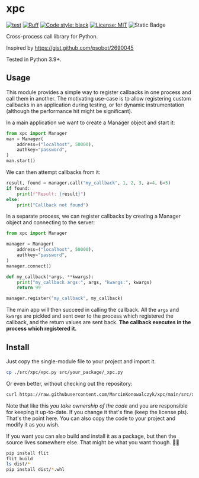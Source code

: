 # xpc

[![test](https://github.com/MarcinKonowalczyk/xpc/actions/workflows/test.yml/badge.svg)](https://github.com/MarcinKonowalczyk/xpc/actions/workflows/test.yml)
[![Ruff](https://img.shields.io/endpoint?url=https://raw.githubusercontent.com/astral-sh/ruff/main/assets/badge/v2.json)](https://github.com/astral-sh/ruff)
[![Code style: black](https://img.shields.io/badge/code%20style-black-000000.svg)](https://github.com/psf/black)
[![License: MIT](https://img.shields.io/badge/License-MIT-yellow.svg)](https://opensource.org/licenses/MIT)
![Static Badge](https://img.shields.io/badge/python-3.9%20~%203.13-blue)

Cross-process call library for Python.

Inspired by https://gist.github.com/psobot/2690045

Tested in Python 3.9+.

## Usage

This module provides a simple way to register callbacks in one process and call them in another. The motivating
use-case is to allow registering custom callbacks in an application during testing, or for dynamic instrumentation
(although the performance hit might be significant).

In a main application we want to create a Manager object and start it:

```python
from xpc import Manager
man = Manager(
    address=("localhost", 50000),
    authkey="password",
)
man.start()
```

We can then attempt callbacks from it:

```python
result, found = manager.call("my_callback", 1, 2, 3, a=4, b=5)
if found:
    print(f"Result: {result}")
else:
    print("Callback not found")
```

In a separate process, we can register callbacks by creating a Manager object and connecting to the server:

```python
from xpc import Manager

manager = Manager(
    address=("localhost", 50000),
    authkey="password",
)
manager.connect()

def my_callback(*args, **kwargs):
    print("my_callback args:", args, "kwargs:", kwargs)
    return 99

manager.register("my_callback", my_callback)
```

The main app will then succeed in calling the callback. All the `args` and `kwargs` are pickled and sent over to the
process which registered the callback, and the return values are sent back. **The callback executes in the process
which registered it.**

## Install

Just copy the single-module file to your project and import it.

```bash
cp ./src/xpc/xpc.py src/your_package/_xpc.py
```

Or even better, without checking out the repository:

```bash
curl https://raw.githubusercontent.com/MarcinKonowalczyk/xpc/main/src/xpc/xpc.py > src/your_package/_xpc.py
```

Note that like this *you take ownership of the code* and you are responsible for keeping it up-to-date. If you change it that's fine (keep the license pls). That's the point here. You can also copy the code to your project and modify it as you wish.

If you want you can also build and install it as a package, but then the source lives somewhere else. That might be what you want though. 🤷‍♀️

```bash
pip install flit
flit build
ls dist/*
pip install dist/*.whl
```
